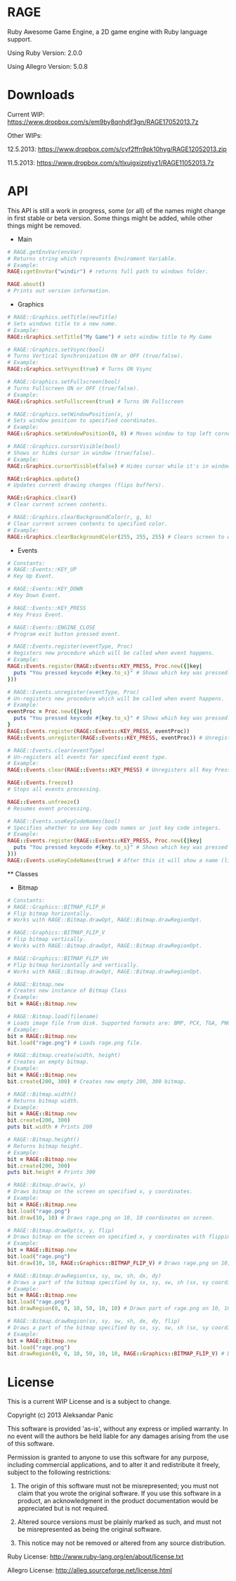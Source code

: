 RAGE
====

Ruby Awesome Game Engine, a 2D game engine with Ruby language support.

Using Ruby Version: 2.0.0

Using Allegro Version: 5.0.8

Downloads
====

Current WIP: https://www.dropbox.com/s/em9by8qnhdjf3gn/RAGE17052013.7z

Other WIPs:

12.5.2013:
https://www.dropbox.com/s/cyf2ffn9pk10hyg/RAGE12052013.zip

11.5.2013:
https://www.dropbox.com/s/tlxujgxizptiyz1/RAGE11052013.7z

API
====

This API is still a work in progress, some (or all) of the names might change in first stable or beta version. 
Some things might be added, while other things might be removed.

* Main

```ruby
# RAGE.getEnvVar(envVar)
# Returns string which represents Enviroment Variable.
# Example:
RAGE::getEnvVar("windir") # returns full path to windows folder.

RAGE.about()
# Prints out version information.
```

* Graphics

```ruby
# RAGE::Graphics.setTitle(newTitle)
# Sets windows title to a new name.
# Example:
RAGE::Graphics.setTitle("My Game") # sets window title to My Game

# RAGE::Graphics.setVsync(bool)
# Turns Vertical Synchronization ON or OFF (true/false).
# Example:
RAGE::Graphics.setVsync(true) # Turns ON Vsync

# RAGE::Graphics.setFullscreen(bool)
# Turns Fullscreen ON or OFF (true/false).
# Example:
RAGE::Graphics.setFullscreen(true) # Turns ON Fullscreen

# RAGE::Graphics.setWindowPosition(x, y)
# Sets window position to specified coordinates.
# Example:
RAGE::Graphics.setWindowPosition(0, 0) # Moves window to top left corner of the screen

# RAGE::Graphics.cursorVisible(bool)
# Shows or hides cursor in window (true/false).
# Example:
RAGE::Graphics.cursorVisible(false) # Hides cursor while it's in window.

RAGE::Graphics.update()
# Updates current drawing changes (flips buffers).

RAGE::Graphics.clear()
# Clear current screen contents.

# RAGE::Graphics.clearBackgroundColor(r, g, b)
# Clear current screen contents to specified color.
# Example:
RAGE::Graphics.clearBackgroundColor(255, 255, 255) # Clears screen to white color
```

* Events

```ruby
# Constants:
# RAGE::Events::KEY_UP
# Key Up Event.

# RAGE::Events::KEY_DOWN
# Key Down Event.

# RAGE::Events::KEY_PRESS
# Key Press Event.

# RAGE::Events::ENGINE_CLOSE
# Program exit button pressed event.

# RAGE::Events.register(eventType, Proc)
# Registers new procedure which will be called when event happens.
# Example:
RAGE::Events.register(RAGE::Events::KEY_PRESS, Proc.new({|key|
  puts "You pressed keycode #{key.to_s}" # Shows which key was pressed.
}))

# RAGE::Events.unregister(eventType, Proc)
# Un-registers new procedure which will be called when event happens.
# Example:
eventProc = Proc.new({|key|
  puts "You pressed keycode #{key.to_s}" # Shows which key was pressed.
}
RAGE::Events.register(RAGE::Events::KEY_PRESS, eventProc))
RAGE::Events.unregister(RAGE::Events::KEY_PRESS, eventProc)) # Unregisters registered eventProc

# RAGE::Events.clear(eventType)
# Un-registers all events for specified event type.
# Example:
RAGE::Events.clear(RAGE::Events::KEY_PRESS) # Unregisters all Key Press events.

RAGE::Events.freeze()
# Stops all events processing.

RAGE::Events.unfreeze()
# Resumes event processing.

# RAGE::Events.useKeyCodeNames(bool)
# Specifies whether to use key code names or just key code integers.
# Example:
RAGE::Events.register(RAGE::Events::KEY_PRESS, Proc.new({|key|
  puts "You pressed keycode #{key.to_s}" # Shows which key was pressed as a number.
}))
RAGE::Events.useKeyCodeNames(true) # After this it will show a name (like "LEFT") instead of a number of the key which was pressed.
```

** Classes

* Bitmap

```ruby
# Constants:
# RAGE::Graphics::BITMAP_FLIP_H
# Flip bitmap horizontally.
# Works with RAGE::Bitmap.drawOpt, RAGE::Bitmap.drawRegionOpt.

# RAGE::Graphics::BITMAP_FLIP_V
# Flip bitmap vertically.
# Works with RAGE::Bitmap.drawOpt, RAGE::Bitmap.drawRegionOpt.

# RAGE::Graphics::BITMAP_FLIP_VH
# Flip bitmap horizontally and vertically.
# Works with RAGE::Bitmap.drawOpt, RAGE::Bitmap.drawRegionOpt.

# RAGE::Bitmap.new
# Creates new instance of Bitmap Class
# Example:
bit = RAGE::Bitmap.new

# RAGE::Bitmap.load(filename)
# Loads image file from disk. Supported formats are: BMP, PCX, TGA, PNG, JPG
# Example:
bit = RAGE::Bitmap.new
bit.load("rage.png") # Loads rage.png file.

# RAGE::Bitmap.create(width, height)
# Creates an empty bitmap.
# Example:
bit = RAGE::Bitmap.new
bit.create(200, 300) # Creates new empty 200, 300 bitmap.

# RAGE::Bitmap.width()
# Returns bitmap width.
# Example:
bit = RAGE::Bitmap.new
bit.create(200, 300)
puts bit.width # Prints 200

# RAGE::Bitmap.height()
# Returns bitmap height.
# Example:
bit = RAGE::Bitmap.new
bit.create(200, 300)
puts bit.height # Prints 300

# RAGE::Bitmap.draw(x, y)
# Draws bitmap on the screen on specified x, y coordinates.
# Example:
bit = RAGE::Bitmap.new
bit.load("rage.png")
bit.draw(10, 10) # Draws rage.png on 10, 10 coordinates on screen.

# RAGE::Bitmap.drawOpt(x, y, flip)
# Draws bitmap on the screen on specified x, y coordinates with flipping. Refer to constants for more info.
# Example:
bit = RAGE::Bitmap.new
bit.load("rage.png")
bit.draw(10, 10, RAGE::Graphics::BITMAP_FLIP_V) # Draws rage.png on 10, 10 coordinates on screen. flipped vertically.

# RAGE::Bitmap.drawRegion(sx, sy, sw, sh, dx, dy)
# Draws a part of the bitmap specified by sx, sy, sw, sh (sx, sy coordinate and sw - width, sh - height) on destination dx, dy coordinates.
# Example:
bit = RAGE::Bitmap.new
bit.load("rage.png")
bit.drawRegion(0, 0, 10, 50, 10, 10) # Draws part of rage.png on 10, 10 coordinates on screen.

# RAGE::Bitmap.drawRegion(sx, sy, sw, sh, dx, dy, flip)
# Draws a part of the bitmap specified by sx, sy, sw, sh (sx, sy coordinate and sw - width, sh - height) on destination dx, dy coordinates, with flipping.
# Example:
bit = RAGE::Bitmap.new
bit.load("rage.png")
bit.drawRegion(0, 0, 10, 50, 10, 10, RAGE::Graphics::BITMAP_FLIP_V) # Draws part of rage.png on 10, 10 coordinates on screen, flipped vertically.

```

License
====

This is a current WIP License and is a subject to change.

Copyright (c) 2013 Aleksandar Panic

This software is provided 'as-is', without any express or implied
warranty. In no event will the authors be held liable for any damages
arising from the use of this software.

Permission is granted to anyone to use this software for any purpose,
including commercial applications, and to alter it and redistribute it
freely, subject to the following restrictions:

   1. The origin of this software must not be misrepresented; you must not
   claim that you wrote the original software. If you use this software
   in a product, an acknowledgment in the product documentation would be
   appreciated but is not required.

   2. Altered source versions must be plainly marked as such, and must not be
   misrepresented as being the original software.

   3. This notice may not be removed or altered from any source
   distribution.

Ruby License: http://www.ruby-lang.org/en/about/license.txt

Allegro License: http://alleg.sourceforge.net/license.html
